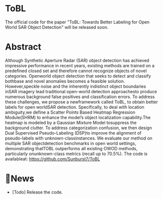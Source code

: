 # ToBL
The official code for the paper "ToBL: Towards Better Labeling for Open World SAR Object Detection" will be released soon.

# Abstract
Although Synthetic Aperture Radar (SAR) object detection has achieved impressive performance in recent years, existing methods are trained on a predefined closed set and therefore cannot recognize objects of novel categories. Openworld object detection that seeks to detect and classify bothbase and novel anomalies becomes a feasible solution. However,speckle noise and the inherently indistinct object boundaries inSAR imagery lead traditional open-world detection approachesto produce numerous background false positives and classification errors. To address these challenges, we propose a newframework called ToBL, to obtain better labels for open worldSAR detection. Specifically, to deal with location ambiguity,we define a Scatter Points Based Heatmap Regression Module(SHRM) to enhance the model’s object localization capability.The heatmap is modeled by a Gaussian Mixture Model tosuppress the background clutter. To address categorization confusion, we then design Dual Supervised Pseudo-Labeling (DSP)to improve the alignment of pseudo-labels with unknown-classinstances. We evaluate our method on multiple SAR objectdetection benchmarks in open world settings, demonstrating thatTOBL outperforms all existing OWOD methods, particularly onunknown-class metrics (recall up to 70.5%). The code is availableat: https://github.com/Sunburst7/ToBL


# 📑News
* [Todo] Release the code.


